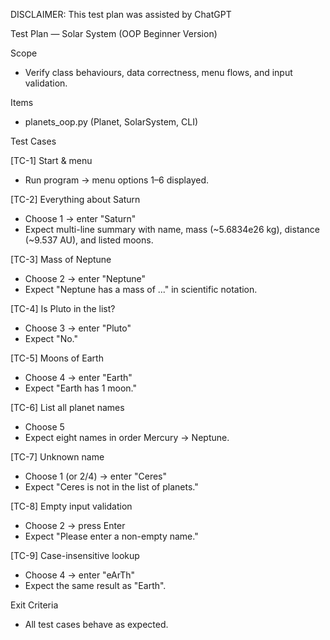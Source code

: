 DISCLAIMER: This test plan was assisted by ChatGPT

Test Plan — Solar System (OOP Beginner Version)

Scope
- Verify class behaviours, data correctness, menu flows, and input validation.

Items
- planets_oop.py (Planet, SolarSystem, CLI)

Test Cases

[TC-1] Start & menu
- Run program → menu options 1–6 displayed.

[TC-2] Everything about Saturn
- Choose 1 → enter "Saturn"
- Expect multi-line summary with name, mass (~5.6834e26 kg), distance (~9.537 AU), and listed moons.

[TC-3] Mass of Neptune
- Choose 2 → enter "Neptune"
- Expect "Neptune has a mass of ..." in scientific notation.

[TC-4] Is Pluto in the list?
- Choose 3 → enter "Pluto"
- Expect "No."

[TC-5] Moons of Earth
- Choose 4 → enter "Earth"
- Expect "Earth has 1 moon."

[TC-6] List all planet names
- Choose 5
- Expect eight names in order Mercury → Neptune.

[TC-7] Unknown name
- Choose 1 (or 2/4) → enter "Ceres"
- Expect "Ceres is not in the list of planets."

[TC-8] Empty input validation
- Choose 2 → press Enter
- Expect "Please enter a non-empty name."

[TC-9] Case-insensitive lookup
- Choose 4 → enter "eArTh"
- Expect the same result as "Earth".

Exit Criteria
- All test cases behave as expected.
